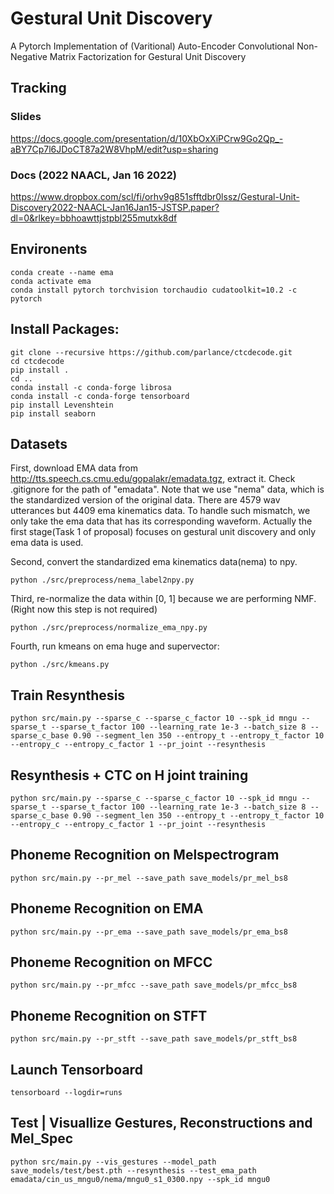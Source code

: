 # Gestural Unit Discovery

A Pytorch Implementation of (Varitional) Auto-Encoder Convolutional Non-Negative Matrix Factorization for Gestural Unit Discovery

## Tracking

### Slides

https://docs.google.com/presentation/d/10XbOxXiPCrw9Go2Qp_-aBY7Cp7l6JDoCT87a2W8VhpM/edit?usp=sharing

### Docs (2022 NAACL, Jan 16 2022)

https://www.dropbox.com/scl/fi/orhv9g851sfftdbr0lssz/Gestural-Unit-Discovery2022-NAACL-Jan16Jan15-JSTSP.paper?dl=0&rlkey=bbhoawttjstpbl255mutxk8df

## Environents

```
conda create --name ema
conda activate ema
conda install pytorch torchvision torchaudio cudatoolkit=10.2 -c pytorch
```

## Install Packages:

```
git clone --recursive https://github.com/parlance/ctcdecode.git
cd ctcdecode
pip install .
cd ..
conda install -c conda-forge librosa
conda install -c conda-forge tensorboard
pip install Levenshtein
pip install seaborn

```

## Datasets

First, download EMA data from http://tts.speech.cs.cmu.edu/gopalakr/emadata.tgz, extract it. Check .gitignore for the path of "emadata". Note that we use "nema" data, which is the standardized version of the original data. There are 4579 wav utterances but 4409 ema kinematics data. To handle such mismatch, we only take the ema data that has its corresponding waveform. Actually the first stage(Task 1 of proposal) focuses on gestural unit discovery and only ema data is used.  

Second, convert the standardized ema kinematics data(nema) to npy.

```
python ./src/preprocess/nema_label2npy.py
```

Third, re-normalize the data within [0, 1] because we are performing NMF. (Right now this step is not required)

```
python ./src/preprocess/normalize_ema_npy.py
```

Fourth, run kmeans on ema huge and supervector:

```
python ./src/kmeans.py
```


## Train Resynthesis

```
python src/main.py --sparse_c --sparse_c_factor 10 --spk_id mngu --sparse_t --sparse_t_factor 100 --learning_rate 1e-3 --batch_size 8 --sparse_c_base 0.90 --segment_len 350 --entropy_t --entropy_t_factor 10 --entropy_c --entropy_c_factor 1 --pr_joint --resynthesis
```

##  Resynthesis + CTC on H joint training

```
python src/main.py --sparse_c --sparse_c_factor 10 --spk_id mngu --sparse_t --sparse_t_factor 100 --learning_rate 1e-3 --batch_size 8 --sparse_c_base 0.90 --segment_len 350 --entropy_t --entropy_t_factor 10 --entropy_c --entropy_c_factor 1 --pr_joint --resynthesis
```

##  Phoneme Recognition on Melspectrogram

```
python src/main.py --pr_mel --save_path save_models/pr_mel_bs8
```

##  Phoneme Recognition on EMA

```
python src/main.py --pr_ema --save_path save_models/pr_ema_bs8
```

##  Phoneme Recognition on MFCC

```
python src/main.py --pr_mfcc --save_path save_models/pr_mfcc_bs8
```

##  Phoneme Recognition on STFT

```
python src/main.py --pr_stft --save_path save_models/pr_stft_bs8
```


## Launch Tensorboard

```
tensorboard --logdir=runs
```


## Test | Visuallize Gestures, Reconstructions and Mel_Spec


```
python src/main.py --vis_gestures --model_path save_models/test/best.pth --resynthesis --test_ema_path emadata/cin_us_mngu0/nema/mngu0_s1_0300.npy --spk_id mngu0
```
